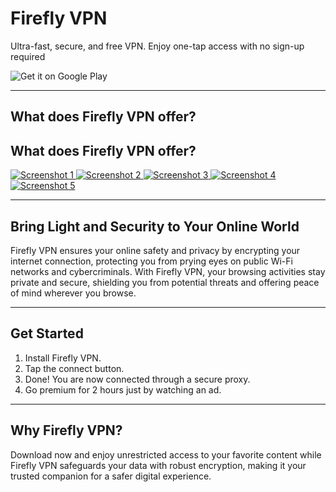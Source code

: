 # Firefly VPN
Ultra-fast, secure, and free VPN. Enjoy one-tap access with no sign-up required

![Get it on Google Play](https://upload.wikimedia.org/wikipedia/commons/7/78/Google_Play_Store_badge_EN.svg)

---

## What does Firefly VPN offer?

<section class="app__screenshots app__section">
	<div class="container">
		<h2 class="app__section-title">What does Firefly VPN offer?</h2>
	</div>
	<div class="app__screenshots-wrapper container-desktop">
		<div class="app__screenshots-list">
			<a href="[content/image/lw0n1npa35hf6gmuwcvf.jpg](https://fireflyvpn.com/content/image/lw0n1npa35hf6gmuwcvf.jpg)" class="lightbox">
				<img src="[content/image/lw0n1npa35hf6gmuwcvf.jpg](https://fireflyvpn.com/content/image/lw0n1npa35hf6gmuwcvf.jpg)" class="app__screenshot" alt="Screenshot 1" />
			</a>
			<a href="content/image/fgu3sn4xcjaj7gtf7l43.jpg" class="lightbox">
				<img src="content/image/fgu3sn4xcjaj7gtf7l43.jpg" class="app__screenshot" alt="Screenshot 2" />
			</a>
			<a href="content/image/6nexta2174iuxlmyzlus.jpg" class="lightbox">
				<img src="content/image/6nexta2174iuxlmyzlus.jpg" class="app__screenshot" alt="Screenshot 3" />
			</a>
			<a href="content/image/h2ug8d5htypglflkpaf2.jpg" class="lightbox">
				<img src="content/image/h2ug8d5htypglflkpaf2.jpg" class="app__screenshot" alt="Screenshot 4" />
			</a>
			<a href="content/image/1ndc18evfme8tin5di50.jpg" class="lightbox">
				<img src="content/image/1ndc18evfme8tin5di50.jpg" class="app__screenshot" alt="Screenshot 5" />
			</a>
		</div>
	</div>
</section>

---

## Bring Light and Security to Your Online World

Firefly VPN ensures your online safety and privacy by encrypting your internet connection, protecting you from prying eyes on public Wi-Fi networks and cybercriminals. With Firefly VPN, your browsing activities stay private and secure, shielding you from potential threats and offering peace of mind wherever you browse.

---

## Get Started

1. Install Firefly VPN.
2. Tap the connect button.
3. Done! You are now connected through a secure proxy.
4. Go premium for 2 hours just by watching an ad.

---

## Why Firefly VPN?

Download now and enjoy unrestricted access to your favorite content while Firefly VPN safeguards your data with robust encryption, making it your trusted companion for a safer digital experience.
